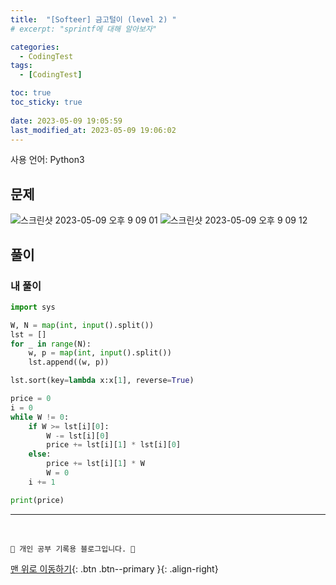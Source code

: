 ```yaml
---
title:  "[Softeer] 금고털이 (level 2) "
# excerpt: "sprintf에 대해 알아보자"

categories:
  - CodingTest
tags:
  - [CodingTest]

toc: true
toc_sticky: true
 
date: 2023-05-09 19:05:59
last_modified_at: 2023-05-09 19:06:02
---
```


사용 언어: Python3

## 문제
![스크린샷 2023-05-09 오후 9 09 01](https://github.com/minju412/darkweb-back/assets/59405576/b08801d5-c63a-4a9c-89d8-75d0347ceb4d)
![스크린샷 2023-05-09 오후 9 09 12](https://github.com/minju412/darkweb-back/assets/59405576/3a6f8d1b-cfd6-4e45-976a-6098b457f150)

## 풀이
### 내 풀이
```py
import sys

W, N = map(int, input().split())
lst = []
for _ in range(N):
    w, p = map(int, input().split())
    lst.append((w, p))

lst.sort(key=lambda x:x[1], reverse=True)

price = 0
i = 0
while W != 0:
    if W >= lst[i][0]:
        W -= lst[i][0]
        price += lst[i][1] * lst[i][0]
    else:
        price += lst[i][1] * W
        W = 0
    i += 1

print(price)
```







***
<br>


    💛 개인 공부 기록용 블로그입니다. 👻

[맨 위로 이동하기](#){: .btn .btn--primary }{: .align-right}